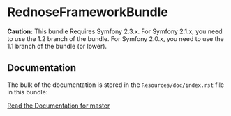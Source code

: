 RednoseFrameworkBundle
=====================

**Caution:** This bundle Requires Symfony 2.3.x. For Symfony 2.1.x, you need to use the 1.2 branch of the bundle. For Symfony 2.0.x, you need to use the 1.1 branch of the bundle (or lower).

## Documentation

The bulk of the documentation is stored in the `Resources/doc/index.rst` file in this bundle:

[Read the Documentation for master](http://gitlab.rednose.nl/rednose/rednoseframeworkbundle/blob/master/Resources/doc/index.rst)
